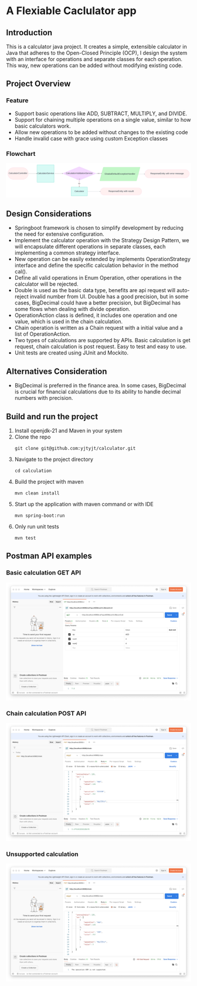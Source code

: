 # A Flexiable Caclulator app

## Introduction



This is a calculator java project. It creates a simple, extensible calculator
in Java that adheres to the Open-Closed Principle (OCP), I design the system
with an interface for operations and separate classes for each operation.
This way, new operations can be added without modifying existing code.



## Project Overview
### Feature

* Support basic operations like ADD, SUBTRACT, MULTIPLY, and DIVIDE.
* Support for chaining multiple operations on a single value, similar to how basic calculators work.
* Allow new operations to be added without changes to the existing code
* Handle invalid case with grace using custom Exception classes

### Flowchart
![Flow](images/flow.png)


## Design Considerations
* Springboot framework is chosen to simplify development by reducing the need for extensive configuration.
* Implement the calculator operation with the Strategy Design Pattern, we will encapsulate different operations in separate classes, each implementing a common strategy interface.
* New operation can be easily extended by implements OperationStrategy interface and define the specific calculation behavior in the method cal().
* Define all valid operations in Enum Operation, other operations in the calculator will be rejected.
* Double is used as the basic data type, benefits are api request will auto-reject invalid number from UI. Double has a good precision, but in some cases, BigDecimal could have a better precision, but BigDecimal has some flows when dealing with divide operation.
* OperationAction class is defined, it includes one operation and one value, which is used in the chain calculation.
* Chain operation is written as a Chain request with a initial value and a list of OperationAction.
* Two types of calculations are supported by APIs. Basic calculation is get request, chain calculation is post request. Easy to test and easy to use.
* Unit tests are created using JUnit and Mockito.


## Alternatives Consideration
* BigDecimal is preferred in the finance area. In some cases, BigDecimal is crucial for financial calculations due to its ability to handle decimal numbers with precision.

## Build and run the project

1. Install openjdk-21 and Maven in your system
2. Clone the repo
   ```
   git clone git@github.com:yjtyjt/calculator.git
   ```
3. Navigate to the project directory
   ```
   cd calculation
   ```
4. Build the project with maven
   ```
   mvn clean install
   ```
5. Start up the application with maven command or with IDE
   ```
   mvn spring-boot:run
   ```
6. Only run unit tests
   ```
   mvn test
   ```

## Postman API examples

### Basic calculation GET API
![Flow](images/postman1.png)

### Chain calculation POST API
![Flow](images/postman2.png)

### Unsupported calculation
![Flow](images/unsupported.png)

